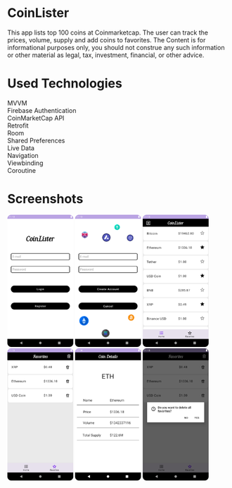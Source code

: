 
<html>
<head>
  <h1 text-size:70px >CoinLister</h1>
    <p>This app lists top 100 coins at Coinmarketcap. The user can track the prices, volume, supply and add coins to favorites. The Content is for informational purposes only, you should not construe any such information or other material as legal, tax, investment, financial, or other advice.</p>
</head>
<body>
 <h1>Used Technologies</h1>
<div align:start>
<p color:blue>
     MVVM<br>
     Firebase Authentication<br>
     CoinMarketCap API<br>
     Retrofit<br>
     Room<br>
     Shared Preferences<br>
     Live Data<br>
     Navigation<br>
     Viewbinding<br>
     Coroutine<br>
    </p>
</div>
<div  >
    <h1>
    Screenshots</h1>
    <img src="/screenshots/login.png" width="150px"</img> 
    <img src="/screenshots/register.png" width="150px"</img> 
    <img src="/screenshots/list.png" width="150px"</img> 
    <img src="/screenshots/favorites.png" width="150px"</img> 
    <img src="/screenshots/details.png" width="150px"</img> 
    <img src="/screenshots/alertdialog.png" width="150px"</img> 
</div>
</body>
</html>
